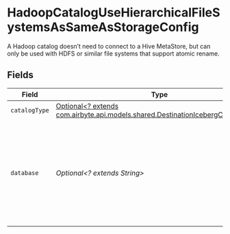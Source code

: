 # HadoopCatalogUseHierarchicalFileSystemsAsSameAsStorageConfig

A Hadoop catalog doesn’t need to connect to a Hive MetaStore, but can only be used with HDFS or similar file systems that support atomic rename.


## Fields

| Field                                                                                                                                   | Type                                                                                                                                    | Required                                                                                                                                | Description                                                                                                                             | Example                                                                                                                                 |
| --------------------------------------------------------------------------------------------------------------------------------------- | --------------------------------------------------------------------------------------------------------------------------------------- | --------------------------------------------------------------------------------------------------------------------------------------- | --------------------------------------------------------------------------------------------------------------------------------------- | --------------------------------------------------------------------------------------------------------------------------------------- |
| `catalogType`                                                                                                                           | [Optional<? extends com.airbyte.api.models.shared.DestinationIcebergCatalogType>](../../models/shared/DestinationIcebergCatalogType.md) | :heavy_minus_sign:                                                                                                                      | N/A                                                                                                                                     |                                                                                                                                         |
| `database`                                                                                                                              | *Optional<? extends String>*                                                                                                            | :heavy_minus_sign:                                                                                                                      | The default database tables are written to if the source does not specify a namespace. The usual value for this field is "default".     | default                                                                                                                                 |